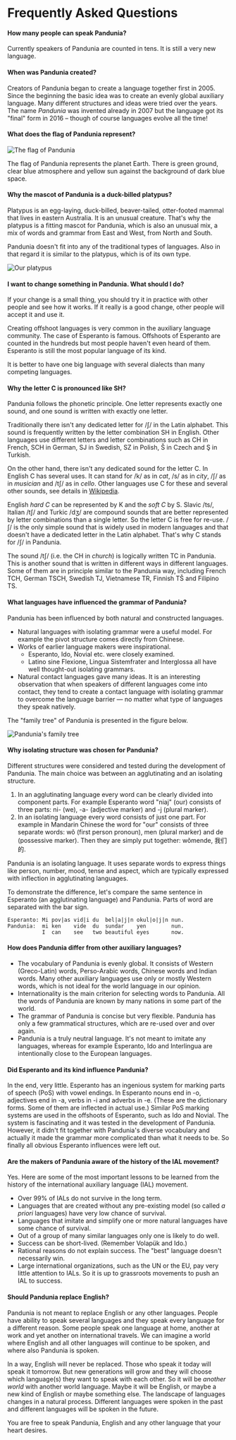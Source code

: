 Frequently Asked Questions
==========================


#### How many people can speak Pandunia?

Currently speakers of Pandunia are counted in tens. It is still a very new language.

#### When was Pandunia created?

Creators of Pandunia began to create a language together first in 2005. Since the beginning the basic idea was to create an evenly global auxiliary language. Many different structures and ideas were tried over the years. The name _Pandunia_ was invented already in 2007 but the language got its "final" form in 2016 – though of course languages evolve all the time!

#### What does the flag of Pandunia represent?

![](http://www.pandunia.info/kuvat/bandera.png "The flag of Pandunia")

The flag of Pandunia represents the planet Earth. There is green ground, clear blue atmosphere and yellow sun against the background of dark blue space.

#### Why the mascot of Pandunia is a duck-billed platypus?

Platypus is an egg-laying, duck-billed, beaver-tailed, otter-footed mammal that lives in eastern Australia. It is an unusual creature. That's why the platypus is a fitting mascot for Pandunia, which is also an unusual mix, a mix of words and grammar from East and West, from North and South.

Pandunia doesn't fit into any of the traditional types of languages. Also in that regard it is similar to the platypus, which is of its own type.

![](http://www.pandunia.info/kuvat/platypusbandera.png "Our platypus")


#### I want to change something in Pandunia. What should I do?

If your change is a small thing, you should try it in practice with other people and see how it works. If it really is a good change, other people will accept it and use it.

Creating offshoot languages is very common in the auxiliary language community. The case of Esperanto is famous. Offshoots of Esperanto are counted in the hundreds but most people haven't even heard of them. Esperanto is still the most popular language of its kind.

It is better to have one big language with several dialects than many competing languages.


#### Why the letter C is pronounced like SH?
 
Pandunia follows the phonetic principle. One letter represents exactly one sound, and one sound is written with exactly one letter.

Traditionally there isn't any dedicated letter for /ʃ/ in the Latin alphabet. This sound is frequently written by the letter combination SH in English. Other languages use different letters and letter combinations such as CH in French, SCH in German, SJ in Swedish, SZ in Polish, Š in Czech and Ş in Turkish.

On the other hand, there isn't any dedicated sound for the letter C. In English C has several uses. It can stand for /k/ as in _cat_, /s/ as in _city_, /ʃ/ as in _musician_ and /tʃ/ as in _cello_. Other languages use C for these and several other sounds, see details in [Wikipedia](https://en.wikipedia.org/wiki/C#Use_in_writing_systems).

English _hard C_ can be represented by K and the _soft C_ by S. Slavic /ts/, Italian /tʃ/ and Turkic /dʒ/ are compound sounds that are better represented by letter combinations than a single letter. So the letter C is free for re-use. /ʃ/ is the only simple sound that is widely used in modern languages and that doesn't have a dedicated letter in the Latin alphabet. That's why C stands for /ʃ/ in Pandunia.

The sound /tʃ/ (i.e. the CH in _church_) is logically written TC in Pandunia. This is another sound that is written in different ways in different languages. Some of them are in principle similar to the Pandunia way, including French TCH, German TSCH, Swedish TJ, Vietnamese TR, Finnish TŠ and Filipino TS.


#### What languages have influenced the grammar of Pandunia?

Pandunia has been influenced by both natural and constructed languages.

- Natural languages with isolating grammar were a useful model. For example the pivot structure comes directly from Chinese.
- Works of earlier language makers were inspirational.
    - Esperanto, Ido, Novial etc. were closely examined.
    - Latino sine Flexione, Lingua Sistemfrater and Interglossa all have well thought-out isolating grammars.
- Natural contact languages gave many ideas. It is an interesting observation that when speakers of different languages come into contact, they tend to create a contact language with isolating grammar to overcome the language barrier — no matter what type of languages they speak natively.

The "family tree" of Pandunia is presented in the figure below.

![](http://www.pandunia.info/sura/familytree.gif "Pandunia's family tree")


#### Why isolating structure was chosen for Pandunia?

Different structures were considered and tested during the development of Pandunia. The main choice was between an agglutinating and an isolating structure.

1. In an agglutinating language every word can be clearly divided into component parts. For example Esperanto word "niaj" (our) consists of three parts: ni- (we), -a- (adjective marker) and -j (plural marker).
2. In an isolating language every word consists of just one part. For example in Mandarin Chinese the word for "our" consists of three separate words: wǒ (first person pronoun), men (plural marker) and de (possessive marker). Then they are simply put together: wǒmende, 我们的.

Pandunia is an isolating language. It uses separate words to express things like person, number, mood, tense and aspect, which are typically expressed with inflection in agglutinating languages.

To demonstrate the difference, let's compare the same sentence in Esperanto (an agglutinating language) and Pandunia. Parts of word are separated with the bar sign.

    Esperanto: Mi pov|as vid|i du  bel|a|j|n okul|o|j|n nun.
    Pandunia:  mi ken    vide  du  sundar    yen        nun.
               I  can    see   two beautiful eyes       now.

<!--
#### What is a worldlang?

A worldlang is a constructed interlanguage that borrows its words, speech sounds and possibly grammar from different language families of the world. There are many worldlangs. Some of them are listed [here](http://www.kupsala.net/risto/tekokieli/worldlangs.html).
-->

#### How does Pandunia differ from other auxiliary languages?

- The vocabulary of Pandunia is evenly global. It consists of Western (Greco-Latin) words, Perso-Arabic words, Chinese words and Indian words. Many other auxiliary languages use only or mostly Western words, which is not ideal for the world language in our opinion.
- Internationality is the main criterion for selecting words to Pandunia. All the words of Pandunia are known by many nations in some part of the world.
- The grammar of Pandunia is concise but very flexible. Pandunia has only a few grammatical structures, which are re-used over and over again.
- Pandunia is a truly neutral language. It's not meant to imitate any languages, whereas for example Esperanto, Ido and Interlingua are intentionally close to the European languages.


#### Did Esperanto and its kind influence Pandunia?

In the end, very little. Esperanto has an ingenious system for marking parts of speech (PoS) with vowel endings. In Esperanto nouns end in -o, adjectives end in -a, verbs in -i and adverbs in -e. (These are the dictionary forms. Some of them are inflected in actual use.) Similar PoS marking systems are used in the offshoots of Esperanto, such as Ido and Novial. The system is fascinating and it was tested in the development of Pandunia. However, it didn't fit together with Pandunia's diverse vocabulary and actually it made the grammar more complicated than what it needs to be. So finally all obvious Esperanto influences were left out.


#### Are the makers of Pandunia aware of the history of the IAL movement?

Yes. Here are some of the most important lessons to be learned from the history of the international auxiliary language (IAL) movement.

- Over 99% of IALs do not survive in the long term.
- Languages that are created without any pre-existing model (so called _a priori_ languages) have very low chance of survival.
- Languages that imitate and simplify one or more natural languages have some chance of survival.
- Out of a group of many similar languages only one is likely to do well.
- Success can be short-lived. (Remember Volapük and Ido.)
- Rational reasons do not explain success. The "best" language doesn't necessarily win.
- Large international organizations, such as the UN or the EU, pay very little attention to IALs. So it is up to grassroots movements to push an IAL to success.


#### Should Pandunia replace English?

Pandunia is not meant to replace English or any other languages. People have ability to speak several languages and they speak every language for a different reason. Some people speak one language at home, another at work and yet another on international travels. We can imagine a world where English and all other languages will continue to be spoken, and where also Pandunia is spoken.

In a way, English will never be replaced. Those who speak it today will speak it tomorrow. But new generations will grow and they will choose which language(s) they want to speak with each other. So it will be _another world_ with another world language. Maybe it will be English, or maybe a new kind of English or maybe something else. The landscape of languages changes in a natural process. Different languages were spoken in the past and different languages will be spoken in the future.

You are free to speak Pandunia, English and any other language that your heart desires.


